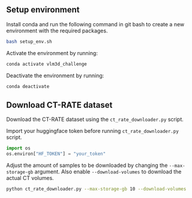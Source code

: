 ## Setup environment

Install conda and run the following command in git bash to create a new environment with the required packages.

```bash
bash setup_env.sh
```

Activate the environment by running:

```bash
conda activate vlm3d_challenge
```

Deactivate the environment by running:

```bash
conda deactivate    
```

## Download CT-RATE dataset

Download the CT-RATE dataset using the `ct_rate_downloader.py` script.

Import your huggingface token before running `ct_rate_downloader.py` script.

```python
import os
os.environ["HF_TOKEN"] = "your_token"
```
Adjust the amount of samples to be downloaded by changing the `--max-storage-gb` argument.
Also enable `--download-volumes` to download the actual CT volumes.

```bash
python ct_rate_downloader.py --max-storage-gb 10 --download-volumes
```